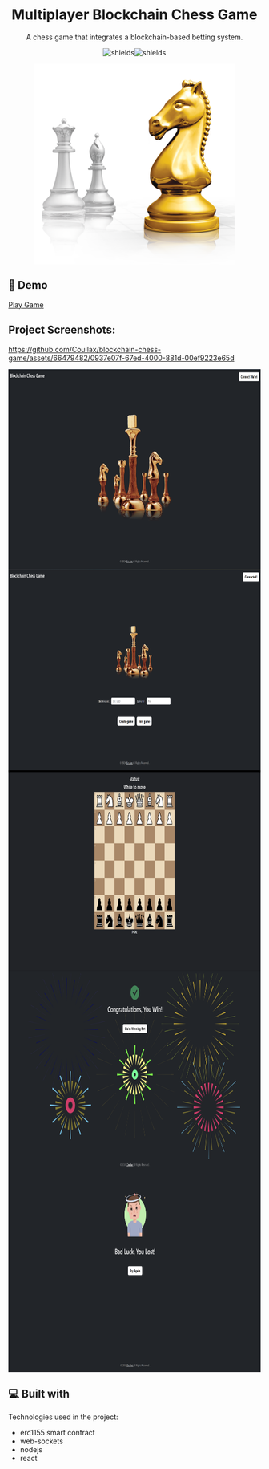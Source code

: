 <h1 align="center" id="title">Multiplayer Blockchain Chess Game</h1>

<p align="center" id="description">A chess game that integrates a blockchain-based betting system.</p>


<p align="center"><img src="https://img.shields.io/badge/download-you_like-blue" alt="shields"><img src="https://img.shields.io/badge/contributors-3-red" alt="shields"></p>

<div align="center">
  <img align="center" src="images\logo.png" alt="project-screenshot" width="400" height="400/">
</div>


<h2>🚀 Demo</h2>

[Play Game](https://blockchain-betting-smart-contract.onrender.com/)


<h2>Project Screenshots:</h2>



https://github.com/Coullax/blockchain-chess-game/assets/66479482/0937e07f-67ed-4000-881d-00ef9223e65d


<img align="center" src="images\screenshot1.png" alt="project-screenshot" width="800" height="400/">
<img align="center" src="images\screenshot2.png" alt="project-screenshot" width="800" height="400/">
<img align="center" src="images\screenshot3.png" alt="project-screenshot" width="800" height="400/">
<img align="center" src="images\screenshot4.png" alt="project-screenshot" width="800" height="400/">
<img align="center" src="images\screenshot5.png" alt="project-screenshot" width="800" height="400/">
  
  
<h2>💻 Built with</h2>

Technologies used in the project:

*   erc1155 smart contract
*   web-sockets
*   nodejs
*   react
